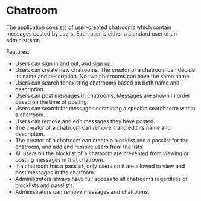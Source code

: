 # Chatroom
The application consists of user-created chatrooms which contain messages posted by users. Each user is either a standard user or an administrator.

Features:
- Users can sign in and out, and sign up.
- Users can create new chatrooms. The creator of a chatroom can decide its name and description. No two chatrooms can have the same name.
- Users can search for existing chatrooms based on both name and description.
- Users can post messages in chatrooms. Messages are shown in order based on the time of posting.
- Users can search for messages containing a specific search term within a chatroom.
- Users can remove and edit messages they have posted.
- The creator of a chatroom can remove it and edit its name and description.
- The creator of a chatroom can create a blocklist and a passlist for the chatroom, and add and remove users from the lists.
- All users on the blocklist of a chatroom are prevented from viewing or posting messages in that chatroom.
- If a chatroom has a passlist, only users on it are allowed to view and post messages in the chatroom.
- Administrators always have full access to all chatrooms regardless of blocklists and passlists.
- Administrators can remove messages and chatrooms.
